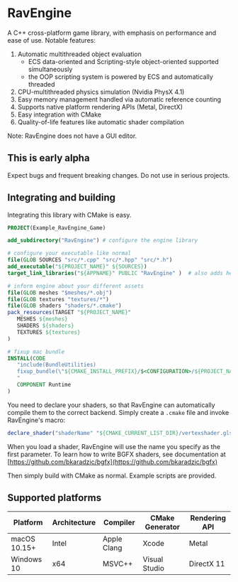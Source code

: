 # RavEngine
A C++ cross-platform game library, with emphasis on performance and ease of use. Notable features:
1. Automatic multithreaded object evaluation 
   - ECS data-oriented and Scripting-style object-oriented supported simultaneously
   - the OOP scripting system is powered by ECS and automatically threaded
2. CPU-multithreaded physics simulation (Nvidia PhysX 4.1)
3. Easy memory management handled via automatic reference counting 
4. Supports native platform rendering APIs (Metal, DirectX)
5. Easy integration with CMake
6. Quality-of-life features like automatic shader compilation

Note: RavEngine does not have a GUI editor.

## This is early alpha
Expect bugs and frequent breaking changes. Do not use in serious projects. 

## Integrating and building
Integrating this library with CMake is easy. 
```cmake
PROJECT(Example_RavEngine_Game)

add_subdirectory("RavEngine") # configure the engine library

# configure your executable like normal
file(GLOB SOURCES "src/*.cpp" "src/*.hpp" "src/*.h")
add_executable("${PROJECT_NAME}" ${SOURCES})
target_link_libraries("${APPNAME}" PUBLIC "RavEngine" )  # also adds header includes

# inform engine about your different assets
file(GLOB meshes "$meshes/*.obj")
file(GLOB textures "textures/*")
file(GLOB shaders "shaders/*.cmake")
pack_resources(TARGET "${PROJECT_NAME}" 
   MESHES ${meshes}
   SHADERS ${shaders}
   TEXTURES ${textures}
)

# fixup mac bundle
INSTALL(CODE 
   "include(BundleUtilities)
   fixup_bundle(\"${CMAKE_INSTALL_PREFIX}/$<CONFIGURATION>/${PROJECT_NAME}.app\" \"\" \"\")
   " 
   COMPONENT Runtime
)
```
You need to declare your shaders, so that RavEngine can automatically compile them to the correct backend. Simply create a `.cmake` file and invoke RavEngine's macro:
```cmake
declare_shader("shaderName" "${CMAKE_CURRENT_LIST_DIR}/vertexshader.glsl" "${CMAKE_CURRENT_LIST_DIR}/fragmentshader.glsl" "${CMAKE_CURRENT_LIST_DIR}/varying.def.hlsl")
```
When you load a shader, RavEngine will use the name you specify as the first parameter. To learn how to write BGFX shaders, see documentation at [https://github.com/bkaradzic/bgfx](https://github.com/bkaradzic/bgfx)

Then simply build with CMake as normal. Example scripts are provided. 

## Supported platforms
| Platform | Architecture | Compiler | CMake Generator | Rendering API |
| --- | --- | --- | --- | --- |
| macOS 10.15+ | Intel | Apple Clang | Xcode | Metal |
| Windows 10 | x64 | MSVC++ | Visual Studio | DirectX 11 |
